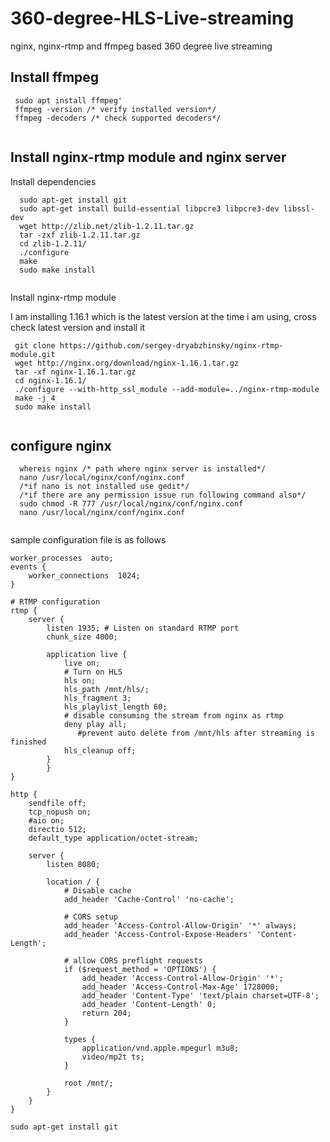# 360-degree-HLS-Live-streaming
nginx, nginx-rtmp and ffmpeg based 360 degree live streaming

## Install ffmpeg
```
 sudo apt install ffmpeg'
 ffmpeg -version /* verify installed version*/
 ffmpeg -decoders /* check supported decoders*/
 
```
## Install nginx-rtmp module and nginx server
Install dependencies
```
  sudo apt-get install git
  sudo apt-get install build-essential libpcre3 libpcre3-dev libssl-dev
  wget http://zlib.net/zlib-1.2.11.tar.gz
  tar -zxf zlib-1.2.11.tar.gz
  cd zlib-1.2.11/
  ./configure
  make
  sudo make install
 
```
Install nginx-rtmp module

I am installing 1.16.1 which is the latest version at the time i am using,
cross check latest version and install it
```
 git clone https://github.com/sergey-dryabzhinsky/nginx-rtmp-module.git
 wget http://nginx.org/download/nginx-1.16.1.tar.gz
 tar -xf nginx-1.16.1.tar.gz
 cd nginx-1.16.1/
 ./configure --with-http_ssl_module --add-module=../nginx-rtmp-module
 make -j 4
 sudo make install
 
```
## configure nginx
```
  whereis nginx /* path where nginx server is installed*/
  nano /usr/local/nginx/conf/nginx.conf
  /*if nano is not installed use gedit*/
  /*if there are any permission issue run following command also*/
  sudo chmod -R 777 /usr/local/nginx/conf/nginx.conf
  nano /usr/local/nginx/conf/nginx.conf
 
```
sample configuration file is as follows
```
worker_processes  auto;
events {
    worker_connections  1024;
}

# RTMP configuration
rtmp {
    server {
        listen 1935; # Listen on standard RTMP port
        chunk_size 4000;

        application live {
            live on;
            # Turn on HLS
            hls on;
            hls_path /mnt/hls/;
            hls_fragment 3;
            hls_playlist_length 60;
            # disable consuming the stream from nginx as rtmp
            deny play all;
	           #prevent auto delete from /mnt/hls after streaming is finished
            hls_cleanup off;		
        }
	    }
}

http {
    sendfile off;
    tcp_nopush on;
    #aio on;
    directio 512;
    default_type application/octet-stream;

    server {
        listen 8080;

        location / {
            # Disable cache
            add_header 'Cache-Control' 'no-cache';

            # CORS setup
            add_header 'Access-Control-Allow-Origin' '*' always;
            add_header 'Access-Control-Expose-Headers' 'Content-Length';

            # allow CORS preflight requests
            if ($request_method = 'OPTIONS') {
                add_header 'Access-Control-Allow-Origin' '*';
                add_header 'Access-Control-Max-Age' 1728000;
                add_header 'Content-Type' 'text/plain charset=UTF-8';
                add_header 'Content-Length' 0;
                return 204;
            }

            types {
                application/vnd.apple.mpegurl m3u8;
                video/mp2t ts;
            }

            root /mnt/;
        }
    }
}
```
`sudo apt-get install git`
